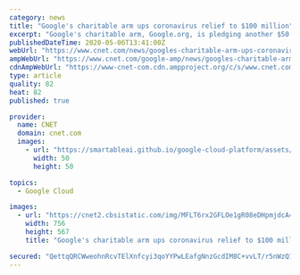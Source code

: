 ```yaml
---
category: news
title: "Google's charitable arm ups coronavirus relief to $100 million"
excerpt: "Google's charitable arm, Google.org, is pledging another $50 million in grants for COVID-19 relief. In a blogpost Wednesday, Google.org vice president Jacquelline Fuller said the"
publishedDateTime: 2020-05-06T13:41:00Z
webUrl: "https://www.cnet.com/news/googles-charitable-arm-ups-coronavirus-relief-to-100-million/"
ampWebUrl: "https://www.cnet.com/google-amp/news/googles-charitable-arm-ups-coronavirus-relief-to-100-million/"
cdnAmpWebUrl: "https://www-cnet-com.cdn.ampproject.org/c/s/www.cnet.com/google-amp/news/googles-charitable-arm-ups-coronavirus-relief-to-100-million/"
type: article
quality: 82
heat: 82
published: true

provider:
  name: CNET
  domain: cnet.com
  images:
    - url: "https://smartableai.github.io/google-cloud-platform/assets/images/organizations/cnet.com-50x50.jpg"
      width: 50
      height: 50

topics:
  - Google Cloud

images:
  - url: "https://cnet2.cbsistatic.com/img/MFLT6rx2GFLOe1gR08eDHpmjdcA=/756x567/2019/09/10/2e5b33b9-5b16-46a4-89d0-b7251ace8e71/google-logo-5.jpg"
    width: 756
    height: 567
    title: "Google's charitable arm ups coronavirus relief to $100 million"

secured: "QettqQRCWweohnRcvTElXnfcyi3qoYYPwLEafgNnzGcdIM8C+vvLT/r5nWzQ1k34PoBDj6ILRFBmT5rVGGTmZjhuBUo87XZpfvLU0qYq0Oyr2QejHtbk+odxfA5gmfU/WOAfSN70qyQGe2VHD4C4qKVbIfHYyiA+yXO993nLdsWF9614cI3Odnopbx6Yfm0xP0CPaYf3cK6mSRu6QcIDLQi7aCuZxbkMORO3c3XJmLluy5VcX5t50JYyFSxJzbHnztaPkHR72wJdelmRoBFx80T3AfOYg+4DCLYOfvLZBLkPCuRv6r4Y8WzhO3V+kJK4;79/vYZ7q2aBu2jYhdFy8sQ=="
---
```


